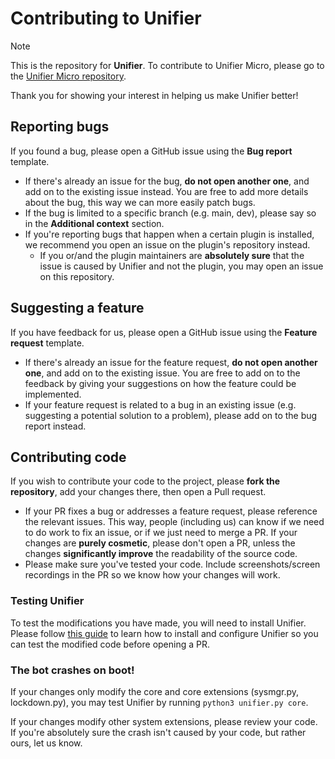 # Contributing to Unifier
> [!NOTE]
> This is the repository for **Unifier**. To contribute to Unifier Micro, please go to the [Unifier Micro
> repository](https://github.com/greeeen-dev/unifier-micro).

Thank you for showing your interest in helping us make Unifier better!

## Reporting bugs
If you found a bug, please open a GitHub issue using the **Bug report** template.
- If there's already an issue for the bug, **do not open another one**, and add on to the existing issue instead. You
  are free to add more details about the bug, this way we can more easily patch bugs.
- If the bug is limited to a specific branch (e.g. main, dev), please say so in the **Additional context** section.
- If you're reporting bugs that happen when a certain plugin is installed, we recommend you open an issue on the plugin's 
  repository instead.
  - If you or/and the plugin maintainers are **absolutely sure** that the issue is caused by Unifier and not the plugin,
    you may open an issue on this repository.

## Suggesting a feature
If you have feedback for us, please open a GitHub issue using the **Feature request** template.
- If there's already an issue for the feature request, **do not open another one**, and add on to the existing issue. You
  are free to add on to the feedback by giving your suggestions on how the feature could be implemented.
- If your feature request is related to a bug in an existing issue (e.g. suggesting a potential solution to a problem),
  please add on to the bug report instead.

## Contributing code
If you wish to contribute your code to the project, please **fork the repository**, add your changes there, then open a 
Pull request.
- If your PR fixes a bug or addresses a feature request, please reference the relevant issues. This way, people (including
  us) can know if we need to do work to fix an issue, or if we just need to merge a PR.
  If your changes are **purely cosmetic**, please don't open a PR, unless the changes **significantly improve** the
  readability of the source code.
- Please make sure you've tested your code. Include screenshots/screen recordings in the PR so we know how your changes will
  work.

### Testing Unifier
To test the modifications you have made, you will need to install Unifier. Please follow [this 
guide](https://unichat-wiki.pixels.onl/setup-selfhosted/getting-started) to learn how to install and configure Unifier so 
you can test the modified code before opening a PR.

### The bot crashes on boot!
If your changes only modify the core and core extensions (sysmgr.py, lockdown.py), you may test Unifier by running `python3
unifier.py core`.

If your changes modify other system extensions, please review your code. If you're absolutely sure the crash isn't caused by
your code, but rather ours, let us know.
